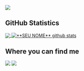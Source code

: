 ![](https://komarev.com/ghpvc/?username=rcorcs&color=006bed)


## **GitHub Statistics**

<a href="https://github.com/Gurupreet">
  <img align="center" src="https://github-readme-stats.vercel.app/api/top-langs/?username=rcorcs&theme=dracula&hide_langs_below=1" />
</a>

<a href="https://github.com/Gurupreet">
 <img align="center" src="https://github-readme-stats.vercel.app/api?username=rcorcs&show_icons=true&theme=dracula&line_height=27" alt="**SEU NOME** github stats"/>
</a>

## Where you can find me
<p align="left">
  <a href="mailto:rcor.cs@gmail.com" alt="Gmail">
  <img src="https://img.shields.io/badge/-Gmail-FF0000?style=flat-square&labelColor=FF0000&logo=gmail&logoColor=white&link=mailto:rcor.cs@gmail.com" /></a>

  <a href="https://www.linkedin.com/in/rodrigo-rocha-7b372a121" alt="Linkedin">
  <img src="https://img.shields.io/badge/-Linkedin-0e76a8?style=flat-square&logo=Linkedin&logoColor=white&link=https://www.linkedin.com/in/rodrigo-rocha-7b372a121" /></a>
  
</p>  
